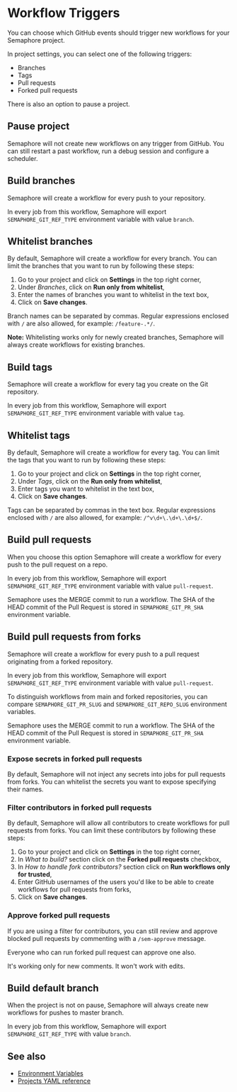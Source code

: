 # Workflow Triggers

You can choose which GitHub events should trigger new workflows for your Semaphore project.

In project settings, you can select one of the following triggers:

- Branches
- Tags
- Pull requests
- Forked pull requests

There is also an option to pause a project.

## Pause project

Semaphore will not create new workflows on any trigger from GitHub.
You can still restart a past workflow, run a debug session and configure a scheduler.

## Build branches

Semaphore will create a workflow for every push to your repository.

In every job from this workflow, Semaphore will export
`SEMAPHORE_GIT_REF_TYPE` environment variable with value `branch`.

## Whitelist branches

By default, Semaphore will create a workflow for every branch. You can limit
the branches that you want to run by following these steps:

1. Go to your project and click on **Settings** in the top right corner,
2. Under *Branches*, click on **Run only from whitelist**,
3. Enter the names of branches you want to whitelist in the text box,
4. Click on **Save changes**.

Branch names can be separated by commas. Regular expressions enclosed with `/` are also allowed,
for example: `/feature-.*/`.

**Note:** Whitelisting works only for newly created branches, Semaphore will always create
workflows for existing branches.

## Build tags

Semaphore will create a workflow for every tag you create on the Git repository.

In every job from this workflow, Semaphore will export
`SEMAPHORE_GIT_REF_TYPE` environment variable with value `tag`.

## Whitelist tags

By default, Semaphore will create a workflow for every tag. You can limit
the tags that you want to run by following these steps:

1. Go to your project and click on **Settings** in the top right corner,
2. Under *Tags*, click on the **Run only from whitelist**,
3. Enter tags you want to whitelist in the text box,
4. Click on **Save changes**.

Tags can be separated by commas in the text box. Regular expressions enclosed 
with `/` are also allowed, for example: `/^v\d+\.\d+\.\d+$/`.

## Build pull requests

When you choose this option Semaphore will create a workflow for every push to the pull request on a repo.

In every job from this workflow, Semaphore will export
`SEMAPHORE_GIT_REF_TYPE` environment variable with value `pull-request`.

Semaphore uses the MERGE commit to run a workflow. The SHA of the HEAD commit
of the Pull Request is stored in `SEMAPHORE_GIT_PR_SHA` environment variable.

## Build pull requests from forks

Semaphore will create a workflow for every push to a pull request
originating from a forked repository.

In every job from this workflow, Semaphore will export
`SEMAPHORE_GIT_REF_TYPE` environment variable with value `pull-request`.

To distinguish workflows from main and forked repositories, you can compare
`SEMAPHORE_GIT_PR_SLUG` and `SEMAPHORE_GIT_REPO_SLUG` environment variables.

Semaphore uses the MERGE commit to run a workflow. The SHA of the HEAD commit
of the Pull Request is stored in `SEMAPHORE_GIT_PR_SHA` environment variable.

### Expose secrets in forked pull requests

By default, Semaphore will not inject any secrets into jobs for pull requests from forks.
You can whitelist the secrets you want to expose specifying their names.

### Filter contributors in forked pull requests

By default, Semaphore will allow all contributors to create workflows for pull requests 
from forks. You can limit these contributors by following these steps:

1. Go to your project and click on **Settings** in the top right corner,
2. In *What to build?* section click on the **Forked pull requests** checkbox,
3. In *How to handle fork contributors?* section click on **Run workflows only for trusted**,
4. Enter GitHub usernames of the users you'd like to be able to create workflows for 
pull requests from forks,
5. Click on **Save changes**.

### Approve forked pull requests

If you are using a filter for contributors, you can still review and approve blocked 
pull requests by commenting with a `/sem-approve` message.

Everyone who can run forked pull request can approve one also.

It's working only for new comments. It won't work with edits.

## Build default branch

When the project is not on pause, Semaphore will always create new workflows
for pushes to master branch.

In every job from this workflow, Semaphore will export
`SEMAPHORE_GIT_REF_TYPE` with value `branch`.

## See also

- [Environment Variables](https://docs.semaphoreci.com/ci-cd-environment/environment-variables/)
- [Projects YAML reference](https://docs.semaphoreci.com/reference/projects-yaml-reference/)
